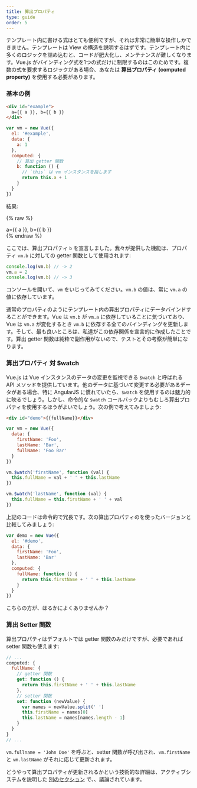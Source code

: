 ```yaml
---
title: 算出プロパティ
type: guide
order: 5
---
```


テンプレート内に書ける式はとても便利ですが、それは非常に簡単な操作しかできません。テンプレートは View の構造を説明するはずです。テンプレート内に多くのロジックを詰め込むと、コードが肥大化し、メンテナンスが難しくなります。Vue.js がバインディング式を1つの式だけに制限するのはこのためです。複数の式を要求するロジックがある場合、あなたは **算出プロパティ (computed property)** を使用する必要があります。

### 基本の例

``` html
<div id="example">
  a={{ a }}, b={{ b }}
</div>
```

``` js
var vm = new Vue({
  el: '#example',
  data: {
    a: 1
  },
  computed: {
    // 算出 getter 関数
    b: function () {
      // `this` は vm インスタンスを指します
      return this.a + 1
    }
  }
})
```

結果:

{% raw %}
<div id="example" class="demo">
  a={{ a }}, b={{ b }}
</div>
<script>
var vm = new Vue({
  el: '#example',
  data: {
    a: 1
  },
  computed: {
    b: function () {
      return this.a + 1
    }
  }
})
</script>
{% endraw %}

ここでは、算出プロパティ `b` を宣言しました。我々が提供した機能は、プロパティ `vm.b` に対しての getter 関数として使用されます:

``` js
console.log(vm.b) // -> 2
vm.a = 2
console.log(vm.b) // -> 3
```

コンソールを開いて、`vm` をいじってみてください。`vm.b` の値は、常に `vm.a` の値に依存しています。

通常のプロパティのようにテンプレート内の算出プロパティにデータバインドすることができます。Vue は `vm.b` が `vm.a` に依存していることに気づいており、Vue は `vm.a` が変化するとき `vm.b` に依存する全てのバインディングを更新します。そして、最も良いところは、私達がこの依存関係を宣言的に作成したことです。算出 getter 関数は純粋で副作用がないので、テストとその考察が簡単になります。

### 算出プロパティ 対 $watch

Vue.js は Vue インスタンスのデータの変更を監視できる `$watch` と呼ばれる API メソッドを提供しています。他のデータに基づいて変更する必要があるデータがある場合、特に AngularJS に慣れていたら、`$watch` を使用するのは魅力的に映るでしょう。しかし、命令的な `$watch` コールバックよりもむしろ算出プロパティを使用するほうがよいでしょう。次の例で考えてみましょう:

``` html
<div id="demo">{{fullName}}</div>
```

``` js
var vm = new Vue({
  data: {
    firstName: 'Foo',
    lastName: 'Bar',
    fullName: 'Foo Bar'
  }
})

vm.$watch('firstName', function (val) {
  this.fullName = val + ' ' + this.lastName
})

vm.$watch('lastName', function (val) {
  this.fullName = this.firstName + ' ' + val
})
```

上記のコードは命令的で冗長です。次の算出プロパティのを使ったバージョンと比較してみましょう:

``` js
var demo = new Vue({
  el: '#demo',
  data: {
    firstName: 'Foo',
    lastName: 'Bar'
  },
  computed: {
    fullName: function () {
      return this.firstName + ' ' + this.lastName
    }
  }
})
```

こちらの方が、はるかによくありませんか？

### 算出 Setter 関数

算出プロパティはデフォルトでは getter 関数のみだけですが、必要であれば setter 関数も使えます:

``` js
// ...
computed: {
  fullName: {
    // getter 関数
    get: function () {
      return this.firstName + ' ' + this.lastName
    },
    // setter 関数
    set: function (newValue) {
      var names = newValue.split(' ')
      this.firstName = names[0]
      this.lastName = names[names.length - 1]
    }
  }
}
// ...
```

`vm.fullname = 'John Doe'` を呼ぶと、setter 関数が呼び出され、`vm.firstName` と `vm.lastName` がそれに応じて更新されます。

どうやって算出プロパティが更新されるかという技術的な詳細は、アクティブシステムを説明した [別のセクション](reactivity.html#Inside_Computed_Properties) で、、議論されています。
